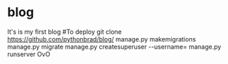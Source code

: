 # blog
It's is my first blog
#To deploy
git clone https://github.com/pythonbrad/blog/
manage.py makemigrations
manage.py migrate
manage.py createsuperuser --username=<your-username>
manage.py runserver
OvO

